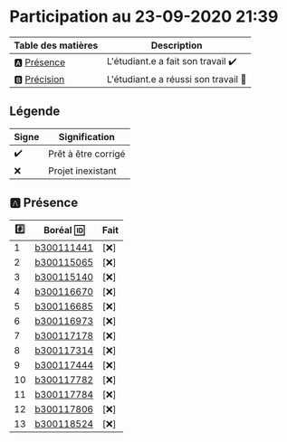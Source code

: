 # Participation au 23-09-2020 21:39

| Table des matières            | Description                                             |
|-------------------------------|---------------------------------------------------------|
| :a: [Présence](#a-présence)   | L'étudiant.e a fait son travail    :heavy_check_mark:   |
| :b: [Précision](#b-précision) | L'étudiant.e a réussi son travail  :tada:               |

## Légende

| Signe              | Signification                 |
|--------------------|-------------------------------|
| :heavy_check_mark: | Prêt à être corrigé           |
| :x:                | Projet inexistant             |

## :a: Présence

|:hash:| Boréal :id:                | Fait               |
|------|----------------------------|--------------------|
| 1    | [b300111441](https://www.manning.com/dashboard) | [:x:] |
| 2    | [b300115065](../b300115065) | [:x:] |
| 3    | [b300115140](../b300115140) | [:x:] |
| 4    | [b300116670](../b300116670) | [:x:] |
| 5    | [b300116685](../b300116685) | [:x:] |
| 6    | [b300116973](../b300116973) | [:x:] |
| 7    | [b300117178](../b300117178) | [:x:] |
| 8    | [b300117314](../b300117314) | [:x:] |
| 9    | [b300117444](../b300117444) | [:x:] |
| 10   | [b300117782](../b300117782) | [:x:] |
| 11   | [b300117784](../b300117784) | [:x:] |
| 12   | [b300117806](../b300117806) | [:x:] |
| 13   | [b300118524](../b300118524) | [:x:] |
